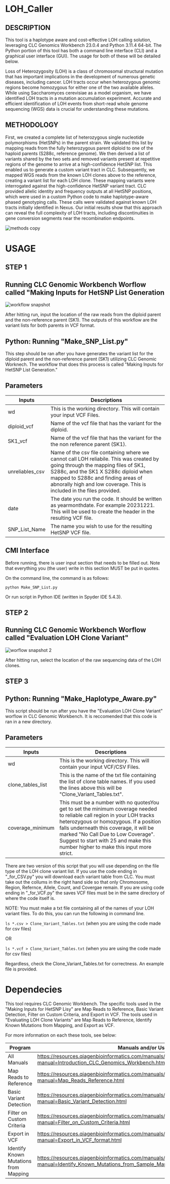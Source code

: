# LOH_Caller
## DESCRIPTION

This tool is a haplotype aware and cost-effective LOH calling solution, leveraging CLC Genomics Workbench 23.0.4 and Python 3.11.4 64-bit. The Python portion of this tool has both a command line interface (CLI) and a graphical user interface (GUI). The usage for both of these will be detailed below. 

Loss of Heterozygosity (LOH) is a class of chromosomal structural mutation that has important implications in the development of numerous genetic diseases, including cancer. LOH tracts occur when heterozygous genomic regions become homozygous for either one of the two available alleles. While using Saccharomyces cerevisiae as a model organism, we have identified LOH tracts in a mutation accumulation experiment. Accurate and efficient identification of LOH events from short-read whole genome sequencing (WGS) data is crucial for understanding these mutations.

## METHODOLOGY

First, we created a complete list of heterozygous single nucleotide polymorphisms (HetSNPs) in the parent strain. We validated this list by mapping reads from the fully heterozygous parent diploid to one of the haploid parents (S288c, reference genome). We then derived a list of variants shared by the two sets and removed variants present at repetitive regions of the genome to arrive at a high-confidence HetSNP list. This enabled us to generate a custom variant tract in CLC. Subsequently, we mapped WGS reads from the known LOH clones above to the reference, creating a variant list for each LOH clone. These mapping variants were interrogated against the high-confidence HetSNP variant tract. CLC provided allelic identity and frequency outputs at all HetSNP positions, which were used in a custom Python code to make haplotype-aware phased genotyping calls. These calls were validated against known LOH tracts initially identified in Nexus. Our initial results show that this approach can reveal the full complexity of LOH tracts, including discontinuities in gene conversion segments near the recombination endpoints.

![methods copy](https://github.com/JoyLove0/LOH_Finder/assets/108104001/20b85501-5da6-4908-a9d5-f001fba95c62)

# USAGE

## STEP 1 

## Running CLC Genomic Workbench Worflow called "Making Inputs for HetSNP List Generation 

![workflow snapshot](https://github.com/JoyLove0/LOH_Caller/assets/108104001/ba0c8a88-781f-4789-baf7-7d2ed7c3039c)

After hitting run, input the location of the raw reads from the diploid parent and the non-reference parent (SK1). The outputs of this workflow are the variant lists for both parents in VCF format.

## Python: Running "Make_SNP_List.py"

This step should be ran after you have generates the variant list for the diploid parent and the non-reference parent (SK1) utilizing CLC Genomic Worknech. The workflow that does this process is called "Making Inputs for HetSNP List Generation."

## Parameters
| Inputs          | Descriptions  |
| --------------  | ------------- |
| wd              | This is the working directory. This will contain your input VCF Files. |
| diploid_vcf     | Name of the vcf file that has the variant for the diploid. |
| SK1_vcf         | Name of the vcf file that has the variant for the the non reference parent (SK1). | 
| unreliables_csv | Name of the csv file containing where we cannot call LOH reliabile. This was created by going through the mapping files of SK1, S288c, and the SK1 X S288c diploid when mapped to S288c and finding areas of abnorally high and low coverage. This is included in the files provided. |   
| date | The date you run the code. It should be written as yearmonthdate. For example 20231221. This will be used to create the header in the resulting VCF file. |
| SNP_List_Name   | The name you wish to use for the resulting HetSNP VCF file. |

## CMI Interface
Before running, there is user input section that needs to be filled out. Note that everything you (the user) write in this section MUST be put in quotes.

On the command line, the command is as follows:

`python Make_SNP_List.py`

Or run script in Python IDE (written in Spyder IDE 5.4.3).

## STEP 2

## Running CLC Genomic Workbench Worflow called "Evaluation LOH Clone Variant"

![worflow snapshot 2](https://github.com/JoyLove0/LOH_Caller/assets/108104001/a793ad79-6d64-45d2-8539-8b66b18fdde9)

After hitting run, select the location of the raw sequencing data of the LOH clones.

## STEP 3 
## Python: Running "Make_Haplotype_Aware.py"

This script should be run after you have the "Evaluation LOH Clone Variant" worflow in CLC Genomic Workbench. It is reccomended that this code is ran in a new directory.

## Parameters
| Inputs            | Descriptions   |
| ----------------  | -------------- |
| wd                | This is the working directory. This will contain your input VCF/CSV Files. |
| clone_tables_list | This is the name of the txt file containing the list of clone table names. If you used the lines above this will be "Clone_Variant_Tables.txt". |
| coverage_minimum  | This must be a number with no quotesYou get to set the minimum coverage needed to reliable call region in your LOH tracks heterozygous or homozygous. If a position falls underneath this coverage, it will be marked "No Call Due to Low Coverage". Suggest to start with 25 and make this number higher to make this input more strict. | 

There are two version of this script that you will use depending on the file type of the LOH clone variant list. If you use the code ending in "_for_CSV.py" you will download each variant table from CLC. You must take out the collums in the right hand side so that only Chromosome, Region, Refernce, Allele, Count, and Covergae remain. If you are using code ending in "_for_VCF.py" the saves VCF files must be in the same directory of where the code itself is. 

NOTE: You must make a txt file containing all of the names of your LOH variant files. To do this, you can run the following in command line.

`ls *.csv > Clone_Variant_Tables.txt` (when you are using the code made for csv files)

OR 

`ls *.vcf > Clone_Variant_Tables.txt` (when you are using the code made for csv files)

Regardless, check the Clone_Variant_Tables.txt for correctness. An example file is provided. 

# Dependecies

This tool requires CLC Genomic Workbench. The specific tools used in the "Making Inputs for HetSNP Lisy" are Map Reads to Reference, Basic Variant Detection, Filter on Custom Criteria, and Export in VCF. The tools used in "Evaluating LOH Clone Variants" are Map Reads to Reference, Identify Known Mutations from Mapping, and Export as VCF. 

For more information on each these tools, see below:

| Program       | Manuals and/or Useful Links   |
| ------------- | ------------- |
| All Manuals | https://resources.qiagenbioinformatics.com/manuals/clcgenomicsworkbench/current/index.php?manual=Introduction_CLC_Genomics_Workbench.html |
| Map Reads to Reference | https://resources.qiagenbioinformatics.com/manuals/clcgenomicsworkbench/900/index.php?manual=Map_Reads_Reference.html |
| Basic Variant Detection | https://resources.qiagenbioinformatics.com/manuals/clcgenomicsworkbench/900/index.php?manual=Basic_Variant_Detection.html |
| Filter on Custom Criteria | https://resources.qiagenbioinformatics.com/manuals/clcgenomicsworkbench/current/index.php?manual=Filter_on_Custom_Criteria.html |
| Export in VCF | https://resources.qiagenbioinformatics.com/manuals/clcgenomicsworkbench/current/index.php?manual=Export_in_VCF_format.html |
| Identify Known Mutations from Mapping | https://resources.qiagenbioinformatics.com/manuals/clcgenomicsworkbench/950/index.php?manual=Identify_Known_Mutations_from_Sample_Mappings.html |
